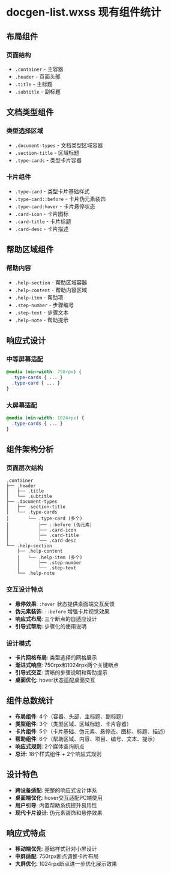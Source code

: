 # docgen-list.wxss 现有组件统计

## 布局组件

### 页面结构
- `.container` - 主容器
- `.header` - 页面头部
- `.title` - 主标题
- `.subtitle` - 副标题

## 文档类型组件

### 类型选择区域
- `.document-types` - 文档类型区域容器
- `.section-title` - 区域标题
- `.type-cards` - 类型卡片容器

### 卡片组件
- `.type-card` - 类型卡片基础样式
- `.type-card::before` - 卡片伪元素装饰
- `.type-card:hover` - 卡片悬停状态
- `.card-icon` - 卡片图标
- `.card-title` - 卡片标题
- `.card-desc` - 卡片描述

## 帮助区域组件

### 帮助内容
- `.help-section` - 帮助区域容器
- `.help-content` - 帮助内容区域
- `.help-item` - 帮助项
- `.step-number` - 步骤编号
- `.step-text` - 步骤文本
- `.help-note` - 帮助提示

## 响应式设计

### 中等屏幕适配
```css
@media (min-width: 750rpx) {
  .type-cards { ... }
  .type-card { ... }
}
```

### 大屏幕适配
```css
@media (min-width: 1024rpx) {
  .type-cards { ... }
}
```

## 组件架构分析

### 页面层次结构
```
.container
├── .header
│   ├── .title
│   └── .subtitle
├── .document-types
│   ├── .section-title
│   └── .type-cards
│       └── .type-card (多个)
│           ├── ::before (伪元素)
│           ├── .card-icon
│           ├── .card-title
│           └── .card-desc
└── .help-section
    ├── .help-content
    │   └── .help-item (多个)
    │       ├── .step-number
    │       └── .step-text
    └── .help-note
```

### 交互设计特点
- **悬停效果**: `:hover` 状态提供桌面端交互反馈
- **伪元素装饰**: `::before` 增强卡片视觉效果
- **响应式布局**: 三个断点的自适应设计
- **引导式帮助**: 步骤化的使用说明

### 设计模式
- **卡片网格布局**: 类型选择的网格展示
- **渐进式响应**: 750rpx和1024rpx两个关键断点
- **引导式交互**: 清晰的步骤说明和帮助提示
- **桌面优化**: hover状态适配桌面交互

## 组件总数统计
- **布局组件**: 4个（容器、头部、主标题、副标题）
- **类型组件**: 3个（类型区域、区域标题、卡片容器）
- **卡片组件**: 5个（卡片基础、伪元素、悬停态、图标、标题、描述）
- **帮助组件**: 6个（帮助区域、内容、项目、编号、文本、提示）
- **响应式规则**: 2个媒体查询断点
- **总计**: 18个样式组件 + 2个响应式规则

## 设计特色
- **跨设备适配**: 完整的响应式设计体系
- **桌面端优化**: hover交互适配PC端使用
- **用户引导**: 内置帮助系统提升易用性
- **现代卡片设计**: 伪元素装饰和悬停效果

## 响应式特点
- **移动端优先**: 基础样式针对小屏设计
- **中屏适配**: 750rpx断点调整卡片布局
- **大屏优化**: 1024rpx断点进一步优化展示效果